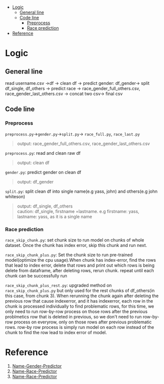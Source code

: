 
- [Logic](#logic)
  - [General line](#general-line)
  - [Code line](#code-line)
    - [Preprocess](#preprocess)
    - [Race prediction](#race-prediction)
- [Reference](#reference)

# Logic

## General line

read username.csv →df → clean df → predict gender: df_gender→ split df_single, df_others -> predict race -> race_gender_full_others.csv, race_gender_last_others.csv -> concat two csv-> final csv

## Code line

### Preprocess

`preprocess.py`→`gender.py`→`split.py`→ `race_full.py`, `race_last.py`<br>
> output: race_gender_full_others.csv, race_gender_last_others.csv

`preprocess.py`: read and clean raw df<br>
>output: clean df

`gender.py`: predict gender on clean df<br>
>output: df_gender

`split.py`: split clean df into single name(e.g yass, john) and others(e.g john whiteson)<br>
> output: df_single, df_others<br>
> caution: df_single, firstname =lastname. e.g firstname: yass, lastname: yass, as it is a single name

### Race prediction

`race_skip_chunk.py`: set chunk size to run model on chunks of whole dataset. Once the chunk has index error, skip this chunk and run next.

`race_skip_chunk_plus.py`:
Set the chunk size to run pre-trained model(optimize the cpu usage).When chunk has index-error, find the rows that lead to index error, delete that rows and print out which rows is being delete from dataframe, after deleting rows, rerun chunk. repeat until each chunk can be successfully run

`race_skip_chunk_plus_rest.py`: upgraded method on `race_skip_chunk_plus.py` but only used for the rest chunks of df_others(in this case, from chunk 3). When rerunning the chunk again after deleting the previous row that cause indexerror, and it has indexerror,  each row in the chunk is processed individually to find problematic rows, for this time, we only need to run row-by-row process on those rows after the previous problmetics row that is deleted in previous, so we don't need to run row-by-row process on everyrow, only on those rows after previous problematic rows.
row-by row process is simply run model on each row instead of the chunk to find the row lead to index error of model.

# Reference

1. [Name-Gender-Predictor](https://github.com/imshibl/Name-Gender-Predictor?tab=readme-ov-file#model-training)
2. [Name-Race-Predictor](https://github.com/appeler/ethnicolr2?tab=readme-ov-file)
3. [Name-Race-Predictor](https://github.com/appeler/ethnicolr_v2?tab=readme-ov-file)
